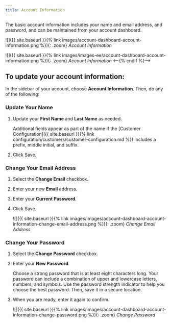 ```yaml
---
title: Account Information
---
```


The basic account information includes your name and email address, and password, and can be maintained from your account dashboard.

<!--{% if "Default.CE Only" contains site.edition %}-->
![]({{ site.baseurl }}{% link images/account-dashboard-account-information.png %}){: .zoom}
_Account Information_
<!--{% endif %}-->
<!--{% if "Default.EE-B2B" contains site.edition %}-->
![]({{ site.baseurl }}{% link images/images-ee/account-dashboard-account-information.png %}){: .zoom}
_Account Information_
<--{% endif %}-->

## To update your account information:

In the sidebar of your account, choose **Account Information**. Then, do any of the following:

### Update Your Name

1. Update your **First Name** and **Last Name** as needed.

    Additional fields appear as part of the name if the [Customer Configuration]({{ site.baseurl }}{% link configuration/customers/customer-configuration.md %}) includes a prefix, middle initial, and suffix.

1. Click <span class="btn">Save</span>.

### Change Your Email Address

1. Select the **Change Email** checkbox.

1. Enter your new **Email** address.

1. Enter your **Current Password**.

1. Click <span class="btn">Save</span>.

    ![]({{ site.baseurl }}{% link images/images/account-dashboard-account-information-change-email-address.png %}){: .zoom}
    _Change Email Address_

### Change Your Password

1. Select the **Change Password** checkbox.

1. Enter your **New Password**.

    Choose a strong password that is at least eight characters long. Your password can include a combination of upper and lowercase letters, numbers, and symbols. Use the password strength indicator to help you choose the best password. Then, save it in a secure location.

1. When you are ready, enter it again to confirm.

    ![]({{ site.baseurl }}{% link images/images/account-dashboard-account-information-change-password.png %}){: .zoom}
    _Change Password_
